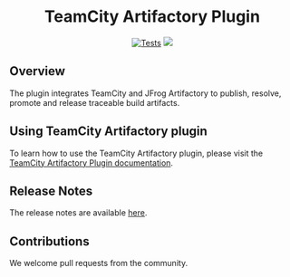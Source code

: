 <div align="center">

# TeamCity Artifactory Plugin

[![Tests](https://github.com/jfrog/teamcity-artifactory-plugin/actions/workflows/tests.yml/badge.svg?branch=master)](https://github.com/jfrog/teamcity-artifactory-plugin/actions/workflows/tests.yml)
[![](https://img.shields.io/badge/Docs-%F0%9F%93%96-blue)](http://wiki.jfrog.org/confluence/display/RTF/TeamCity+Artifactory+Plug-in)

</div>

## Overview

The plugin integrates TeamCity and JFrog Artifactory to publish, resolve, promote and release traceable build artifacts.

## Using TeamCity Artifactory plugin

To learn how to use the TeamCity Artifactory plugin, please visit
the [TeamCity Artifactory Plugin documentation](http://wiki.jfrog.org/confluence/display/RTF/TeamCity+Artifactory+Plug-in).

## Release Notes

The release notes are available [here](https://www.jfrog.com/confluence/display/JFROG/TeamCity+Artifactory+Plug-in#TeamCityArtifactoryPlugin-ReleaseNotes).

## Contributions

We welcome pull requests from the community.
